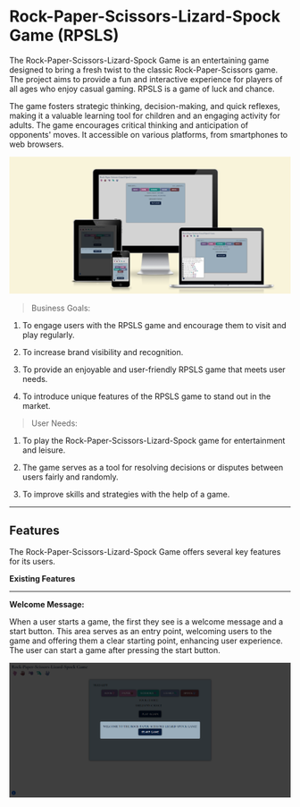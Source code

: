 # Rock-Paper-Scissors-Lizard-Spock Game (RPSLS)

The Rock-Paper-Scissors-Lizard-Spock Game is an entertaining game designed to bring a fresh twist to the classic Rock-Paper-Scissors game. The project aims to provide a fun and interactive experience for players of all ages who enjoy casual gaming. RPSLS is a game of luck and chance.

The game fosters strategic thinking, decision-making, and quick reflexes, making it a valuable learning tool for children and an engaging activity for adults. The game encourages critical thinking and anticipation of opponents' moves. It accessible on various platforms, from smartphones to web browsers.

![mockup](readme-media/mockup.png)

>Business Goals:

1. To engage users with the RPSLS game and encourage them to visit and play regularly.

2. To increase brand visibility and recognition.

3. To provide an enjoyable and user-friendly RPSLS game that meets user needs.

4. To introduce unique features of the RPSLS game to stand out in the market.

>User Needs:

1. To play the Rock-Paper-Scissors-Lizard-Spock game for entertainment and leisure.

2. The game serves as a tool for resolving decisions or disputes between users fairly and randomly.

3. To improve skills and strategies with the help of a game.

___

## Features

The Rock-Paper-Scissors-Lizard-Spock Game offers several key features for its users.

__Existing Features__
___

__Welcome Message:__

When a user starts a game, the first they see is a welcome message and a start button. This area serves as an entry point, welcoming users to the game and offering them a clear starting point, enhancing user experience. The user can start a game after pressing the start button.

![welcome-message](readme-media/welcome-message.png)